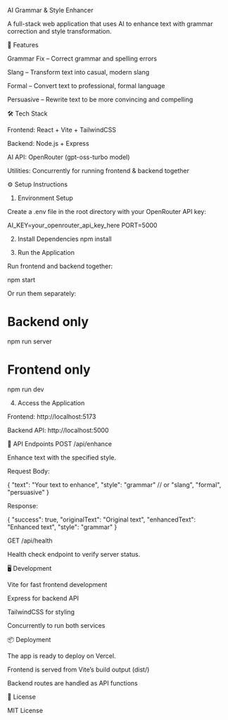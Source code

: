 AI Grammar & Style Enhancer

A full-stack web application that uses AI to enhance text with grammar correction and style transformation.

🚀 Features

Grammar Fix – Correct grammar and spelling errors

Slang – Transform text into casual, modern slang

Formal – Convert text to professional, formal language

Persuasive – Rewrite text to be more convincing and compelling

🛠 Tech Stack

Frontend: React + Vite + TailwindCSS

Backend: Node.js + Express

AI API: OpenRouter (gpt-oss-turbo model)

Utilities: Concurrently for running frontend & backend together

⚙️ Setup Instructions
1. Environment Setup

Create a .env file in the root directory with your OpenRouter API key:

AI_KEY=your_openrouter_api_key_here
PORT=5000

2. Install Dependencies
npm install

3. Run the Application

Run frontend and backend together:

npm start


Or run them separately:

# Backend only
npm run server  

# Frontend only
npm run dev  

4. Access the Application

Frontend: http://localhost:5173

Backend API: http://localhost:5000

📡 API Endpoints
POST /api/enhance

Enhance text with the specified style.

Request Body:

{
  "text": "Your text to enhance",
  "style": "grammar" // or "slang", "formal", "persuasive"
}


Response:

{
  "success": true,
  "originalText": "Original text",
  "enhancedText": "Enhanced text",
  "style": "grammar"
}

GET /api/health

Health check endpoint to verify server status.

🖥 Development

Vite for fast frontend development

Express for backend API

TailwindCSS for styling

Concurrently to run both services

📦 Deployment

The app is ready to deploy on Vercel.

Frontend is served from Vite’s build output (dist/)

Backend routes are handled as API functions

📜 License

MIT License